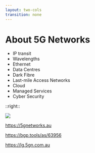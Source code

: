 ```yaml
---
layout: two-cols
transition: none
---
```

# About 5G Networks

- IP transit
- Wavelengths
- Ethernet
- Data Centres
- Dark Fibre
- Last-mile Access Networks
- Cloud
- Managed Services
- Cyber Security

::right::

<img src="/about-5gn.jpg">

https://5gnetworks.au

https://bgp.tools/as/63956

https://lg.5gn.com.au

<!--
For those in the room that haven't heard of us, no the 5G doesn't stand for _that_ 5G.

5G Networks is a telco with a full suite of traditional services, operating a MPLS network spanning the coast of Australia from Brisbane to Perth, as well as New Zealand, Singapore and the United States.

On top of your usual culprits like transit and intercapital services, we operate an optical network to underpin this connectivity, offering wavelength services on major domestic and international routes. We also have our own dark fibre network in Sydney, Melbourne, Brisbane and Adelaide, connecting into our own data centre facilities.

As part of our recent acquisition of AUCyber, we have a bolstered cloud and managed services offering, as well as bringing cyber security into the folds of our product set across the broader group.
-->
